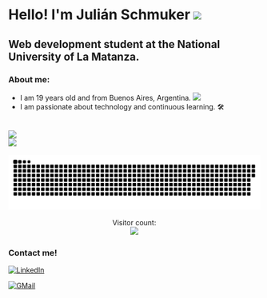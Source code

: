 
<h1>Hello! I'm Julián Schmuker <img src="https://raw.githubusercontent.com/iampavangandhi/iampavangandhi/master/gifs/Hi.gif" width="30px"></h1>

<h2>Web development student at the National University of La Matanza.</h2>

### About me:
 - I am 19 years old and from Buenos Aires, Argentina. <img src="argentina.png" width="20px">
 - I am passionate about technology and continuous learning. 🛠

<br>


<a href="https://github.com/JulianKer?tab=repositories">
  <img height=200 align="center" src="https://my-stats-43gk.vercel.app/api?username=JulianKer&show_icons=true&theme=merko&hide=contribs,issues&show=discussions_answered&rank_icon=github&include_all_commits=true&card_width=150" />
</a>

<br>

<img height=200 src="https://github-readme-streak-stats-git-main-davids-projects-ad77adcc.vercel.app/?user=JulianKer&theme=chartreuse-dark"/>

<a href="https://github.com/JulianKer#js-contribution-activity"><img src="contributions.svg"></a>

<p align="center">
  Visitor count:<br>
  <img src="https://profile-counter.glitch.me/JulianKer/count.svg"/>
</p>






<h3>Contact me!</h3>

[![LinkedIn](https://img.shields.io/badge/Julián_Gabriel_Schmuker-0077B5?style=for-the-badge&logo=linkedin&logoColor=white&labelColor=101010)](https://www.linkedin.com/in/juli%C3%A1n-gabriel-schmuker-185358288/)

[![GMail](https://img.shields.io/badge/julianschker@gmail.com-FF0000?style=for-the-badge&logo=gmail&logoColor=white&labelColor=101010)](mailto:julianschker@gmail.com)
